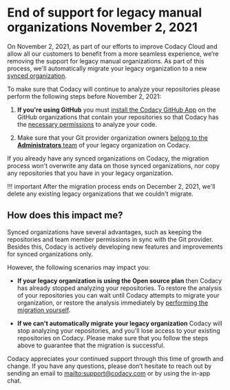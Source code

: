 # End of support for legacy manual organizations November 2, 2021

On November 2, 2021, as part of our efforts to improve Codacy Cloud and allow all our customers to benefit from a more seamless experience, we’re removing the support for legacy manual organizations. As part of this process, we'll automatically migrate your legacy organization to a new [synced organization](../../organizations/what-are-synced-organizations.md).

To make sure that Codacy will continue to analyze your repositories please perform the following steps before November 2, 2021:

1.  **If you're using GitHub** you must [install the Codacy GitHub App](https://github.com/apps/codacy-production/installations/new) on the GitHub organizations that contain your repositories so that Codacy has the [necessary permissions](../../getting-started/which-permissions-does-codacy-need-from-my-account.md) to analyze your code.

1.  Make sure that your Git provider organization owners [belong to the **Administrators** team](../../organizations/manual-organizations/creating-and-managing-teams.md) of your legacy organization on Codacy.

If you already have any synced organizations on Codacy, the migration process won't overwrite any data on those synced organizations, nor copy any repositories that you have in your legacy organization.

!!! important
    After the migration process ends on December 2, 2021, we'll delete any existing legacy organizations that we couldn't migrate.

## How does this impact me?

Synced organizations have several advantages, such as keeping the repositories and team member permissions in sync with the Git provider. Besides this, Codacy is actively developing new features and improvements for synced organizations only.

However, the following scenarios may impact you:

-   **If your legacy organization is using the Open source plan** then Codacy has already stopped analyzing your repositories. To restore the analysis of your repositories you can wait until Codacy attempts to migrate your organization, or restore the analysis immediately by [performing the migration yourself](../../faq/repositories/how-do-i-migrate-a-legacy-repository-to-a-synced-organization.md).

-   **If we can't automatically migrate your legacy organization** Codacy will stop analyzing your repositories, and you'll lose access to your existing repositories on Codacy. Please make sure that you follow the steps above to guarantee that the migration is successful.

Codacy appreciates your continued support through this time of growth and change. If you have any questions, please don’t hesitate to reach out by sending an email to <mailto:support@codacy.com> or by using the in-app chat.
